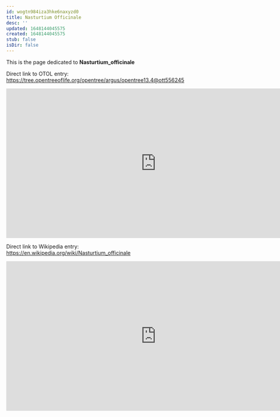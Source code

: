 ```yaml
---
id: wogtn984iza3hke6naxyzd0
title: Nasturtium Officinale
desc: ''
updated: 1648144045575
created: 1648144045575
stub: false
isDir: false
---
```

This is the page dedicated to **Nasturtium_officinale**


Direct link to OTOL entry: https://tree.opentreeoflife.org/opentree/argus/opentree13.4@ott556245



<html>
    <body>
    <iframe src="https://tree.opentreeoflife.org/opentree/argus/opentree13.4@ott556245"
    width="800" height="400" frameborder="0" allowfullscreen> </iframe>
    </body>
</html>
    


Direct link to Wikipedia entry: https://en.wikipedia.org/wiki/Nasturtium_officinale



<html>
    <body>
    <iframe src="https://en.wikipedia.org/wiki/Nasturtium_officinale"
    width="800" height="400" frameborder="0" allowfullscreen> </iframe>
    </body>
</html>
    
